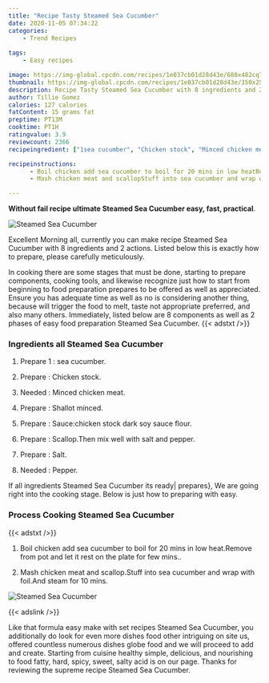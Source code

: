 ```yaml
---
title: "Recipe Tasty Steamed Sea Cucumber"
date: 2020-11-05 07:34:22
categories:
    - Trend Recipes
    
tags:
    - Easy recipes

image: https://img-global.cpcdn.com/recipes/1e037cb01d28d43e/680x482cq70/steamed-sea-cucumber-recipe-main-photo.jpg
thumbnail: https://img-global.cpcdn.com/recipes/1e037cb01d28d43e/350x250cq70/steamed-sea-cucumber-recipe-main-photo.jpg
description: Recipe Tasty Steamed Sea Cucumber with 8 ingredients and 2 stages of easy cooking.
author: Tillie Gomez
calories: 127 calories
fatContent: 15 grams fat
preptime: PT13M
cooktime: PT1H
ratingvalue: 3.9
reviewcount: 2366
recipeingredient: ["1sea cucumber", "Chicken stock", "Minced chicken meat", "Shallot minced", "Saucechicken stock dark soy sauce flour", "ScallopThen mix well with salt and pepper", "Salt", "Pepper"]

recipeinstructions: 
      - Boil chicken add sea cucumber to boil for 20 mins in low heatRemove from pot and let it rest on the plate for few mins 
      - Mash chicken meat and scallopStuff into sea cucumber and wrap with foilAnd steam for 10 mins

---
```




**Without fail recipe ultimate Steamed Sea Cucumber easy, fast, practical**. 


![Steamed Sea Cucumber](https://img-global.cpcdn.com/recipes/1e037cb01d28d43e/680x482cq70/steamed-sea-cucumber-recipe-main-photo.jpg "Steamed Sea Cucumber")




Excellent Morning all, currently you can make recipe Steamed Sea Cucumber with 8 ingredients and 2 actions. Listed below this is exactly how to prepare, please carefully meticulously.

In cooking there are some stages that must be done, starting to prepare components, cooking tools, and likewise recognize just how to start from beginning to food preparation prepares to be offered as well as appreciated. Ensure you has adequate time as well as no is considering another thing, because will trigger the food to melt, taste not appropriate preferred, and also many others. Immediately, listed below are 8 components as well as 2 phases of easy food preparation Steamed Sea Cucumber.
{{< adstxt />}}

### Ingredients all Steamed Sea Cucumber


1. Prepare 1 : sea cucumber.

1. Prepare  : Chicken stock.

1. Needed  : Minced chicken meat.

1. Prepare  : Shallot minced.

1. Prepare  : Sauce:chicken stock dark soy sauce flour.

1. Prepare  : Scallop.Then mix well with salt and pepper.

1. Prepare  : Salt.

1. Needed  : Pepper.



If all ingredients Steamed Sea Cucumber its ready| prepares}, We are going right into the cooking stage. Below is just how to preparing with easy.

### Process Cooking Steamed Sea Cucumber

{{< adstxt />}}


1. Boil chicken add sea cucumber to boil for 20 mins in low heat.Remove from pot and let it rest on the plate for few mins..



1. Mash chicken meat and scallop.Stuff into sea cucumber and wrap with foil.And steam for 10 mins.



![Steamed Sea Cucumber](https://img-global.cpcdn.com/steps/4d8f4e9fd0bc3118/160x128cq70/steamed-sea-cucumber-recipe-step-2-photo.jpg" "Steamed Sea Cucumber")





{{< adslink />}}

Like that formula easy make with set recipes Steamed Sea Cucumber, you additionally do look for even more dishes food other intriguing on site us, offered countless numerous dishes globe food and we will proceed to add and create. Starting from cuisine healthy simple, delicious, and nourishing to food fatty, hard, spicy, sweet, salty acid is on our page. Thanks for reviewing the supreme recipe Steamed Sea Cucumber.
